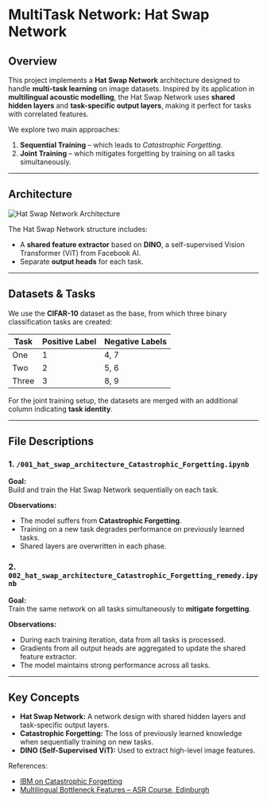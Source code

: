 # MultiTask Network: Hat Swap Network

## Overview

This project implements a **Hat Swap Network** architecture designed to handle **multi-task learning** on image datasets. Inspired by its application in **multilingual acoustic modelling**, the Hat Swap Network uses **shared hidden layers** and **task-specific output layers**, making it perfect for tasks with correlated features.

We explore two main approaches:
1. **Sequential Training** – which leads to *Catastrophic Forgetting*.
2. **Joint Training** – which mitigates forgetting by training on all tasks simultaneously.

---

## Architecture
![Hat Swap Network Architecture](HatSwap-MultiTask-Network/main/hatswaparhictecture.png)

The Hat Swap Network structure includes:
- A **shared feature extractor** based on **DINO**, a self-supervised Vision Transformer (ViT) from Facebook AI.
- Separate **output heads** for each task.


---

## Datasets & Tasks

We use the **CIFAR-10** dataset as the base, from which three binary classification tasks are created:

| Task | Positive Label | Negative Labels |
|------|----------------|-----------------|
| One  | 1              | 4, 7            |
| Two  | 2              | 5, 6            |
| Three| 3              | 8, 9            |

For the joint training setup, the datasets are merged with an additional column indicating **task identity**.

---

## File Descriptions

### 1. `/001_hat_swap_architecture_Catastrophic_Forgetting.ipynb`

**Goal:**  
Build and train the Hat Swap Network sequentially on each task.

**Observations:**  
- The model suffers from **Catastrophic Forgetting**.
- Training on a new task degrades performance on previously learned tasks.
- Shared layers are overwritten in each phase.

### 2. `002_hat_swap_architecture_Catastrophic_Forgetting_remedy.ipynb`

**Goal:**  
Train the same network on all tasks simultaneously to **mitigate forgetting**.

**Observations:**  
- During each training iteration, data from all tasks is processed.
- Gradients from all output heads are aggregated to update the shared feature extractor.
- The model maintains strong performance across all tasks.

---

## Key Concepts

- **Hat Swap Network:** A network design with shared hidden layers and task-specific output layers.
- **Catastrophic Forgetting:** The loss of previously learned knowledge when sequentially training on new tasks.
- **DINO (Self-Supervised ViT):** Used to extract high-level image features.

References:
- [IBM on Catastrophic Forgetting](https://www.ibm.com/think/topics/catastrophic-forgetting)
- [Multilingual Bottleneck Features – ASR Course, Edinburgh](https://www.inf.ed.ac.uk/teaching/courses/asr/2019-20/asr14-multiling.pdf)

